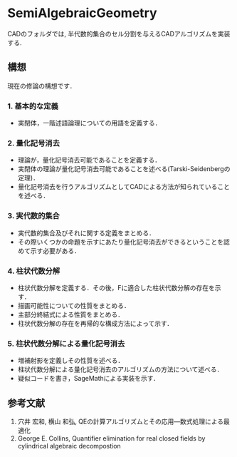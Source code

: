 # SemiAlgebraicGeometry

CADのフォルダでは, 半代数的集合のセル分割を与えるCADアルゴリズムを実装する.

## 構想

現在の修論の構想です．

### 1. 基本的な定義
- 実閉体，一階述語論理についての用語を定義する．

### 2. 量化記号消去
- 理論が，量化記号消去可能であることを定義する．
- 実閉体の理論が量化記号消去可能であることを述べる(Tarski-Seidenbergの定理)．
- 量化記号消去を行うアルゴリズムとしてCADによる方法が知られていることを述べる．

### 3. 実代数的集合
- 実代数的集合及びそれに関する定義をまとめる．
- その際いくつかの命題を示すにあたり量化記号消去ができるということを認めて示す必要がある．

### 4. 柱状代数分解
- 柱状代数分解を定義する．その後，Fに適合した柱状代数分解の存在を示す．
- 描画可能性についての性質をまとめる．
- 主部分終結式による性質をまとめる．
- 柱状代数分解の存在を再帰的な構成方法によって示す．

### 5. 柱状代数分解による量化記号消去
- 増補射影を定義しその性質を述べる．
- 柱状代数分解による量化記号消去のアルゴリズムの方法について述べる．
- 疑似コードを書き，SageMathによる実装を示す．


## 参考文献
1. 穴井 宏和, 横山 和弘, QEの計算アルゴリズムとその応用―数式処理による最適化
2. George E. Collins, Quantifier elimination for real closed fields by cylindrical algebraic decompostion
